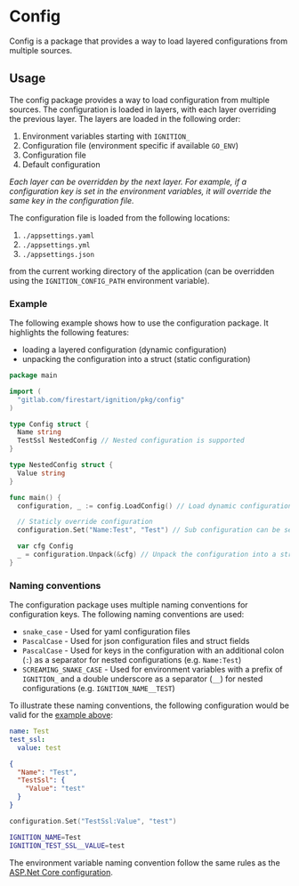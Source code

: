 # Config

Config is a package that provides a way to load layered configurations from multiple sources.

## Usage

The config package provides a way to load configuration from multiple sources. The configuration is loaded in layers,
with each layer overriding the previous layer. The layers are loaded in the following order:

1. Environment variables starting with `IGNITION_`
2. Configuration file (environment specific if available `GO_ENV`)
3. Configuration file
4. Default configuration

*Each layer can be overridden by the next layer. For example, if a configuration key is set in the environment variables,*
*it will override the same key in the configuration file.*

The configuration file is loaded from the following locations:

1. `./appsettings.yaml`
2. `./appsettings.yml`
3. `./appsettings.json`

from the current working directory of the application (can be overridden using the `IGNITION_CONFIG_PATH` environment variable).

### Example

The following example shows how to use the configuration package. It highlights the following features:

- loading a layered configuration (dynamic configuration)
- unpacking the configuration into a struct (static configuration)

```go
package main

import (
  "gitlab.com/firestart/ignition/pkg/config"
)

type Config struct {
  Name string
  TestSsl NestedConfig // Nested configuration is supported
}

type NestedConfig struct {
  Value string
}

func main() {
  configuration, _ := config.LoadConfig() // Load dynamic configuration

  // Staticly override configuration
  configuration.Set("Name:Test", "Test") // Sub configuration can be set using a colon

  var cfg Config
  _ = configuration.Unpack(&cfg) // Unpack the configuration into a struct
}
```

### Naming conventions

The configuration package uses multiple naming conventions for configuration keys. The following naming conventions are used:

- `snake_case` - Used for yaml configuration files
- `PascalCase` - Used for json configuration files and struct fields
- `PascalCase` - Used for keys in the configuration with an additional colon (`:`) as a separator for nested configurations (e.g. `Name:Test`)
- `SCREAMING_SNAKE_CASE` - Used for environment variables with a prefix of `IGNITION_` and a double underscore as a separator (`__`) for nested configurations (e.g. `IGNITION_NAME__TEST`)

To illustrate these naming conventions, the following configuration would be valid for the [example above](#example):

```yaml
name: Test
test_ssl:
  value: test
```

```json
{
  "Name": "Test",
  "TestSsl": {
    "Value": "test"
  }
}
```

```go
configuration.Set("TestSsl:Value", "test")
```

```bash
IGNITION_NAME=Test
IGNITION_TEST_SSL__VALUE=test
```

The environment variable naming convention follow the same rules as the [ASP.Net Core configuration](https://learn.microsoft.com/en-us/aspnet/core/fundamentals/configuration/?view=aspnetcore-8.0#naming-of-environment-variables).